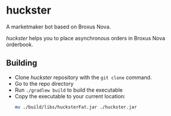 # huckster

A marketmaker bot based on Broxus Nova.

*huckster* helps you to place asynchronous orders in Broxus Nova orderbook.

## Building

* Clone *huckster* repository with the `git clone` command.
* Go to the repo directory
* Run `./gradlew build` to build the executable
* Copy the executable to your current location:
  ```bash
  mv ./build/libs/hucksterFat.jar ./huckster.jar
  ```



